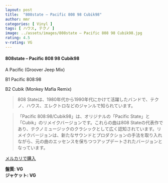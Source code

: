 ```yaml
---
layout: post
title:  "808state – Pacific 808 98 Cubik98"
author: mmr
categories: [ Vinyl ]
tags: [ ハウス, テクノ ]
image: ../assets/images/808state – Pacific 808 98 Cubik98.jpg
rating: 4.5
v-rating: VG
---
```


#### 808state – Pacific 808 98 Cubik98

A  Pacific (Groover Jeep Mix)

B1  Pacific 808:98

B2  Cubik (Monkey Mafia Remix)

> 808 Stateは、1980年代から1990年代にかけて活躍したバンドで、テクノ、ハウス、エレクトロなどのジャンルで知られています。

> 「Pacific 808:98/Cubik98」は、オリジナルの「Pacific State」と「Cubik」のリメイクバージョンです。これらの曲は808 Stateの代表作であり、テクノミュージックのクラシックとして広く認知されています。リメイクバージョンは、新たなサウンドとプロダクションの手法を取り入れながら、元の曲のエッセンスを保ちつつアップデートされたバージョンとなっています。


[メルカリで購入](https://jp.mercari.com/item/m61102312286)


<div class="mt-4 mb-4 d-flex align-items-center">
<strong class="mr-1">盤質: VG</strong>
</div>
<div class="mt-4 mb-4 d-flex align-items-center">
<strong class="mr-1">ジャケット: VG</strong>
</div>